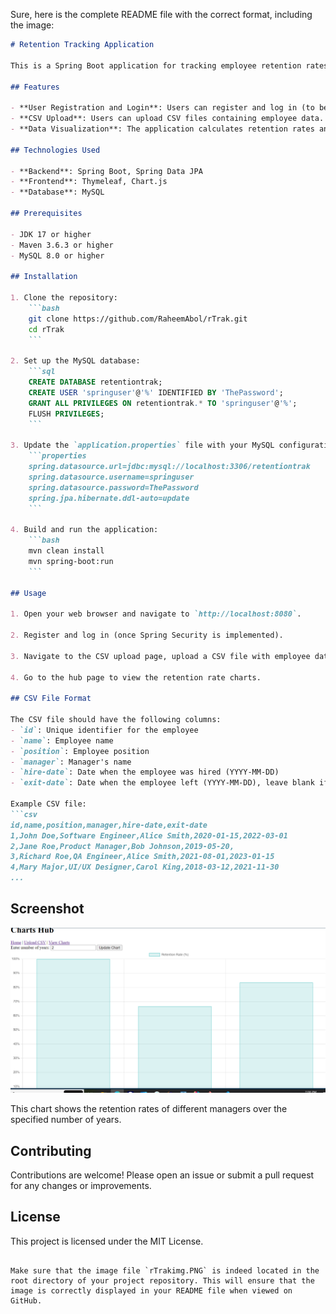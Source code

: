 Sure, here is the complete README file with the correct format, including the image:

```markdown
# Retention Tracking Application

This is a Spring Boot application for tracking employee retention rates. Users can upload CSV files containing employee data, and the application calculates and displays retention rates for different managers over a specified number of years.

## Features

- **User Registration and Login**: Users can register and log in (to be implemented with Spring Security).
- **CSV Upload**: Users can upload CSV files containing employee data.
- **Data Visualization**: The application calculates retention rates and displays them in a bar chart using Chart.js.

## Technologies Used

- **Backend**: Spring Boot, Spring Data JPA
- **Frontend**: Thymeleaf, Chart.js
- **Database**: MySQL

## Prerequisites

- JDK 17 or higher
- Maven 3.6.3 or higher
- MySQL 8.0 or higher

## Installation

1. Clone the repository:
    ```bash
    git clone https://github.com/RaheemAbol/rTrak.git
    cd rTrak
    ```

2. Set up the MySQL database:
    ```sql
    CREATE DATABASE retentiontrak;
    CREATE USER 'springuser'@'%' IDENTIFIED BY 'ThePassword';
    GRANT ALL PRIVILEGES ON retentiontrak.* TO 'springuser'@'%';
    FLUSH PRIVILEGES;
    ```

3. Update the `application.properties` file with your MySQL configuration:
    ```properties
    spring.datasource.url=jdbc:mysql://localhost:3306/retentiontrak
    spring.datasource.username=springuser
    spring.datasource.password=ThePassword
    spring.jpa.hibernate.ddl-auto=update
    ```

4. Build and run the application:
    ```bash
    mvn clean install
    mvn spring-boot:run
    ```

## Usage

1. Open your web browser and navigate to `http://localhost:8080`.

2. Register and log in (once Spring Security is implemented).

3. Navigate to the CSV upload page, upload a CSV file with employee data.

4. Go to the hub page to view the retention rate charts.

## CSV File Format

The CSV file should have the following columns:
- `id`: Unique identifier for the employee
- `name`: Employee name
- `position`: Employee position
- `manager`: Manager's name
- `hire-date`: Date when the employee was hired (YYYY-MM-DD)
- `exit-date`: Date when the employee left (YYYY-MM-DD), leave blank if the employee is still employed

Example CSV file:
```csv
id,name,position,manager,hire-date,exit-date
1,John Doe,Software Engineer,Alice Smith,2020-01-15,2022-03-01
2,Jane Roe,Product Manager,Bob Johnson,2019-05-20,
3,Richard Roe,QA Engineer,Alice Smith,2021-08-01,2023-01-15
4,Mary Major,UI/UX Designer,Carol King,2018-03-12,2021-11-30
...
```

## Screenshot

![Retention Tracking Chart](rTrakimg.PNG)

This chart shows the retention rates of different managers over the specified number of years.

## Contributing

Contributions are welcome! Please open an issue or submit a pull request for any changes or improvements.

## License

This project is licensed under the MIT License.
```

Make sure that the image file `rTrakimg.PNG` is indeed located in the root directory of your project repository. This will ensure that the image is correctly displayed in your README file when viewed on GitHub.
